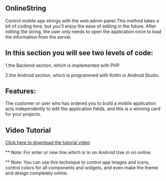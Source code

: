 ## OnlineString

Control mobile app strings with the web admin panel.This method takes a bit of coding time, but you'll enjoy the ease of editing in the future.
After editing the string, the user only needs to open the application once to load the information from the server.

## In this section you will see two levels of code: 

1.the Backend section, which is implemented with PHP.

2.the Android section, which is programmed with Kotlin in Android Studio.

## Features:

The customer or user who has ordered you to build a mobile application acts independently to edit the application fields, and this is a winning card for your projects.

## Video Tutorial
[Click here to download the tutorial video](https://raw.githubusercontent.com/akramBagha/OnlineString/main/tutorial_3.mp4)



** Note: For enter or new line which is \n on Android Use /n on online.

** Note: You can use this technique to control app images and icons, control colors for all components and widgets, and even make the theme and design completely online.
